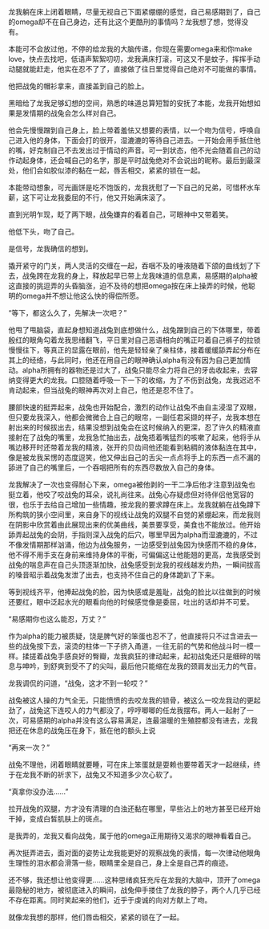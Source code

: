 龙我躺在床上闭着眼睛，尽量无视自己下面紧绷绷的感觉，自己易感期到了，自己的omega却不在自己身边，还有比这个更酷刑的事情吗？龙我想了想，觉得没有。<br>

本能可不会放过他，不停的给龙我的大脑传递，你现在需要omega来和你make love，快点去找吧，低语声絮絮叨叨，龙我满床打滚，可这又不是蚊子，挥挥手动动腿就能赶走，他实在忍不了了，直接做了往日里觉得自己绝对不可能做的事情。<br>

他把战兔的帽衫拿来，直接盖到自己的脸上。<br>

黑暗给了龙我足够幻想的空间，熟悉的味道总算短暂的安抚了本能，龙我开始想如果是发情期的战兔会怎么样对自己。<br>

他会先慢慢蹭到自己身上，脸上带着羞怯又想要的表情，以一个吻为信号，呼唤自己进入他的身体，下面会打的很开，湿漉漉的等待自己进去。一开始会用手抵住他的嘴，好克制自己不去发出过于情动的声音。可一到状态，他不光会随着自己的动作动起身体，还会喊自己的名字，那是平时战兔绝对不会说出的昵称。最后到最深处，他们会如胶似漆的黏在一起，唇舌相交，紧紧的锁在一起。<br>

本能带动想象，可光画饼是吃不饱饭的，龙我抚慰了一下自己的兄弟，可惜杯水车薪，这下可让龙我委屈的不行，他又开始满床滚了。<br>

直到光明乍现，眨了两下眼，战兔嫌弃的看着自己，可眼神中又带着笑。<br>

他低下头，吻了自己。<br>

是信号，龙我确信的想到。<br>

撬开紧守的门关，两人灵活的交缠在一起，吞咽不及的唾液随着下颌的曲线划了下去，战兔跨在龙我的身上，释放起早已带上龙我味道的信息素，易感期的alpha被这直接的挑逗弄的头昏脑涨，迫不及待的想把omega按在床上操弄的时候，他聪明的omega并不想让他这么快的得偿所愿。<br>

“等下，都这么久了，先解决一次吧？”<br>

他甩了甩脑袋，直起身想知道战兔到底想做什么，战兔蹭到自己的下体哪里，带着殷红的眼角勾着龙我思绪翻飞，平日里对自己恶语相向的嘴正叼着自己裤子的拉锁慢慢往下，等真正的显露在眼前，他先是轻轻亲了亲柱体，接着缓缓舔弄起分布在其上的经络，与此同时，他还在用自己的眼神确认alpha有没有因为自己更加情动。alpha所拥有的器物还是过大了，战兔只能尽全力将自己的牙齿收起来，去容纳变得更大的龙我。口腔随着呼吸一下一下的收缩，为了不伤到战兔，龙我迟迟不肯动起来，但当战兔的眼神再次对上自己，他还是忍不住了。<br>

腰部快速的挺弄起来，战兔也开始配合，激烈的动作让战兔不由自主浸湿了双眼，但只要龙我深入，他都会微微合上自己的眼帘，一副任君采撷的样子，龙我本想在射出来的时候拔出去，结果没想到战兔会在这时候纳入的更深，忍了许久的精液直接射在了战兔的嘴里，龙我急忙抽出去，战兔捂着嘴猛烈的咳嗽了起来，他将手从嘴边移开时还带着龙我的精液，张开的贝齿间他还能看到粘稠的液体黏连在其中，像是被龙我呆愣的态度逗笑，他又伸出自己的舌尖一点点将手上的东西一点不漏的舔进了自己的嘴里后，一个吞咽把所有的东西尽数放入自己的身体。<br>

龙我解决了一次也变得耐心下来，omega被他剥的一干二净后他才注意到战兔也挺立着，他咬了咬战兔的耳朵，说礼尚往来。战兔心存疑虑但对待伴侣他宽容的很，也乐于去给自己增加一些情趣，按龙我的要求蹲在床上。龙我就躺在战兔蹲下所构筑的狭小空间里，来自身下的视线让战兔的双腿不自觉的紧绷起来，而龙我则在阴影中欣赏着由此展现出来的优美曲线，美景要享受，美食也不能放过。他开始舔弄起战兔的会阴，手指则深入战兔的后穴，哪里早因为alpha而湿漉漉的，不过不像发情期那样汹涌，他边为战兔服务，一边感受到战兔因为快感而不稳的身体，他不得不用手支在身前来维持身体的平衡，可偏偏这让他能翘的更高，龙我感受到战兔的喘息声在自己头顶逐渐加快，战兔感受到龙我的视线越发灼热，一瞬间拔高的嗓音昭示着战兔发泄了出去，也支持不住自己的身体跪趴了下来。<br>

等到视线齐平，他捧起战兔的脸，因为快感或是羞耻，战兔的脸比以往做到的时候还要红，眼中泛起水光的眼看向他的时候感觉像是委屈，吐出的话却并不可爱。<br>

“易感期你也这么能忍，万丈？”<br>

作为alpha的能力被质疑，饶是脾气好的笨蛋也忍不了，他直接将只不过含进去一些的战兔按下去，滚烫的柱体一下子挤入甬道，一往无前的气势和他战斗时一模一样。揉搓着战兔手感良好的臀瓣，龙我疯狂的律动起来，起初战兔还只是细碎的喘息与呻吟，到舒爽到受不了的尖叫，最后他只能缩在龙我的颈肩发出无力的气音。<br>

龙我调侃的问道，“战兔，这才不到一轮哎？”<br>

战兔被这人操的力气全无，只能愤愤的去咬龙我的锁骨，被这么一咬龙我动的更起劲了，战兔这下连咬人的力气都没了，哼哼唧唧的任龙我摆布。两人一起射了一次，可易感期的alpha并没有这么容易满足，连最温暖的生殖腔都没有进去，龙我把还在休息的战兔压在身下，抵在他的额头上说<br>

“再来一次？”<br>

战兔不理他，闭着眼睛就要睡，可在床上笨蛋就是耍赖也要带着天才一起继续，终于在龙我不断的祈求下，战兔又不知道多少次心软了。<br>

“真拿你没办法……”<br>

拉开战兔的双腿，方才没有清理的白浊还黏在哪里，早些沾上的地方甚至已经开始干掉，变成白皙肌肤上的斑点。<br>

是我弄的，龙我又看向战兔，属于他的omega正用期待又渴求的眼神看着自己。<br>

再次挺弄进去，面对面的姿势让龙我能更好的观察战兔的表情，每一次律动他眼角生理性的泪水都会滑落一些，眼睛里全是自己，身上全是自己弄的痕迹。<br>

还不够，我还想让他变得更……这种思绪疯狂充斥在龙我的大脑中，顶开了omega最隐秘的地方，被彻底进入的瞬间，战兔伸手搂住了龙我的脖子，两个人几乎已经不存在距离。同时笑起来的他们，近乎于虔诚的向对方献上了吻。<br>

就像龙我想的那样，他们唇齿相交，紧紧的锁在了一起。<br>

